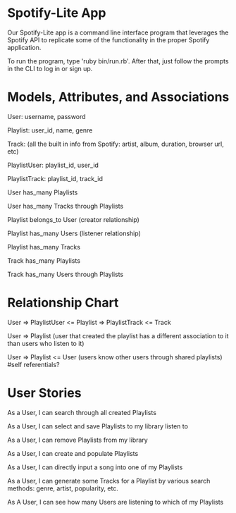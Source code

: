 # Spotify-Lite App

Our Spotify-Lite app is a command line interface program that leverages the Spotify API to replicate some of the functionality in the proper Spotify application. 

To run the program, type 'ruby bin/run.rb'. After that, just follow the prompts in the CLI to log in or sign up. 

# Models, Attributes, and Associations

User: username, password

Playlist: user_id, name, genre

Track: (all the built in info from Spotify: artist, album, duration, browser url, etc)

PlaylistUser: playlist_id, user_id

PlaylistTrack: playlist_id, track_id

User has_many Playlists

User has_many Tracks through Playlists

Playlist belongs_to User (creator relationship)

Playlist has_many Users (listener relationship)

Playlist has_many Tracks

Track has_many Playlists

Track has_many Users through Playlists

# Relationship Chart

User => PlaylistUser <= Playlist => PlaylistTrack <= Track

User => Playlist (user that created the playlist has a different association to it than users who listen to it)

User => Playlist <= User (users know other users through shared playlists)
#self referentials?
			 
# User Stories

As a User, I can search through all created Playlists 

As a User, I can select and save Playlists to my library listen to 

As a User, I can remove Playlists from my library 

As a User, I can create and populate Playlists

As a User, I can directly input a song into one of my Playlists

As a User, I can generate some Tracks for a Playlist by various search methods: genre, artist, popularity, etc.

As A User, I can see how many Users are listening to which of my Playlists